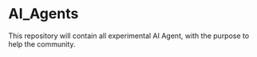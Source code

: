 # AI_Agents
This repository will contain all experimental AI Agent, with the purpose to help the community. 
